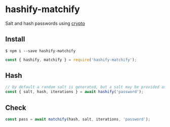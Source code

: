 # hashify-matchify
Salt and hash passwords using [crypto](https://nodejs.org/api/crypto.html#crypto_crypto_pbkdf2_password_salt_iterations_keylen_digest_callback)
## Install
`$ npm i --save hashify-matchify`  
```js
const { hashify, matchify } = require('hashify-matchify');
```
## Hash
```js
// by default a random salt is generated, but a salt may be provided as the 2nd param
const { salt, hash, iterations } = await hashify('password');
```
## Check
```js
const pass = await matchify(hash, salt, iterations, 'password');
```
